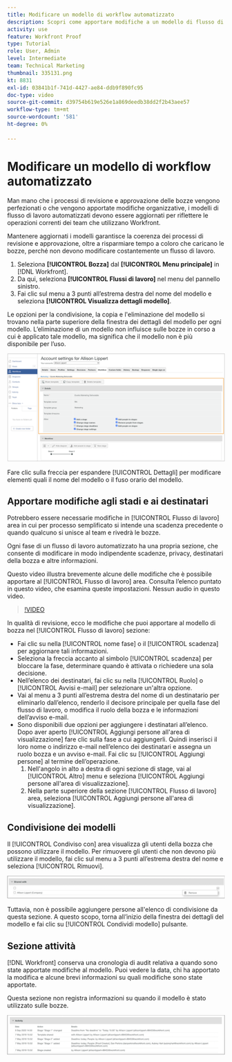 ```yaml
---
title: Modificare un modello di workflow automatizzato
description: Scopri come apportare modifiche a un modello di flusso di lavoro per la verifica automatica esistente in [!DNL  Workfront].
activity: use
feature: Workfront Proof
type: Tutorial
role: User, Admin
level: Intermediate
team: Technical Marketing
thumbnail: 335131.png
kt: 8831
exl-id: 03841b1f-741d-4427-ae84-ddb9f890fc95
doc-type: video
source-git-commit: d39754b619e526e1a869deedb38dd2f2b43aee57
workflow-type: tm+mt
source-wordcount: '581'
ht-degree: 0%

---
```


# Modificare un modello di workflow automatizzato

Man mano che i processi di revisione e approvazione delle bozze vengono perfezionati o che vengono apportate modifiche organizzative, i modelli di flusso di lavoro automatizzati devono essere aggiornati per riflettere le operazioni correnti dei team che utilizzano Workfront.

Mantenere aggiornati i modelli garantisce la coerenza dei processi di revisione e approvazione, oltre a risparmiare tempo a coloro che caricano le bozze, perché non devono modificare costantemente un flusso di lavoro.

1. Seleziona **[!UICONTROL Bozza]** dal **[!UICONTROL Menu principale]** in [!DNL Workfront].
1. Da qui, seleziona **[!UICONTROL Flussi di lavoro]** nel menu del pannello sinistro.
1. Fai clic sul menu a 3 punti all’estrema destra del nome del modello e seleziona **[!UICONTROL Visualizza dettagli modello]**.

Le opzioni per la condivisione, la copia e l&#39;eliminazione del modello si trovano nella parte superiore della finestra dei dettagli del modello per ogni modello. L’eliminazione di un modello non influisce sulle bozze in corso a cui è applicato tale modello, ma significa che il modello non è più disponibile per l’uso.

![Finestra Dettagli modello](assets/proof-system-setup-edit-templates-details-area.png)

<!--
Lean More URLs
-->

Fare clic sulla freccia per espandere [!UICONTROL Dettagli] per modificare elementi quali il nome del modello o il fuso orario del modello.

## Apportare modifiche agli stadi e ai destinatari

Potrebbero essere necessarie modifiche in [!UICONTROL Flusso di lavoro] area in cui per processo semplificato si intende una scadenza precedente o quando qualcuno si unisce al team e rivedrà le bozze.

Ogni fase di un flusso di lavoro automatizzato ha una propria sezione, che consente di modificare in modo indipendente scadenze, privacy, destinatari della bozza e altre informazioni.

Questo video illustra brevemente alcune delle modifiche che è possibile apportare al [!UICONTROL Flusso di lavoro] area. Consulta l’elenco puntato in questo video, che esamina queste impostazioni. Nessun audio in questo video.

>[!VIDEO](https://video.tv.adobe.com/v/335131/?quality=12)

In qualità di revisione, ecco le modifiche che puoi apportare al modello di bozza nel [!UICONTROL Flusso di lavoro] sezione:

* Fai clic su nella [!UICONTROL nome fase] o il [!UICONTROL scadenza] per aggiornare tali informazioni.
* Seleziona la freccia accanto al simbolo [!UICONTROL scadenza] per bloccare la fase, determinare quando è attivata o richiedere una sola decisione.
* Nell’elenco dei destinatari, fai clic su nella [!UICONTROL Ruolo] o [!UICONTROL Avvisi e-mail] per selezionare un&#39;altra opzione.
* Vai al menu a 3 punti all’estrema destra del nome di un destinatario per eliminarlo dall’elenco, renderlo il decisore principale per quella fase del flusso di lavoro, o modifica il ruolo della bozza e le informazioni dell’avviso e-mail.
* Sono disponibili due opzioni per aggiungere i destinatari all’elenco. Dopo aver aperto [!UICONTROL Aggiungi persone all&#39;area di visualizzazione] fare clic sulla fase a cui aggiungerli. Quindi inserisci il loro nome o indirizzo e-mail nell’elenco dei destinatari e assegna un ruolo bozza e un avviso e-mail. Fai clic su [!UICONTROL Aggiungi persone] al termine dell’operazione.
   1. Nell&#39;angolo in alto a destra di ogni sezione di stage, vai al [!UICONTROL Altro] menu e seleziona [!UICONTROL Aggiungi persone all&#39;area di visualizzazione].
   1. Nella parte superiore della sezione [!UICONTROL Flusso di lavoro] area, seleziona [!UICONTROL Aggiungi persone all&#39;area di visualizzazione].

## Condivisione dei modelli

Il [!UICONTROL Condiviso con] area visualizza gli utenti della bozza che possono utilizzare il modello. Per rimuovere gli utenti che non devono più utilizzare il modello, fai clic sul menu a 3 punti all’estrema destra del nome e seleziona [!UICONTROL Rimuovi].

![[!UICONTROL Condiviso con] list](assets/proof-system-setups-edit-template-shared-with.png)

Tuttavia, non è possibile aggiungere persone all&#39;elenco di condivisione da questa sezione. A questo scopo, torna all’inizio della finestra dei dettagli del modello e fai clic su [!UICONTROL Condividi modello] pulsante.

## Sezione attività

[!DNL Workfront] conserva una cronologia di audit relativa a quando sono state apportate modifiche al modello. Puoi vedere la data, chi ha apportato la modifica e alcune brevi informazioni su quali modifiche sono state apportate.

Questa sezione non registra informazioni su quando il modello è stato utilizzato sulle bozze.

![Elenco attività bozza](assets/proof-system-setups-edit-template-activity.png)
